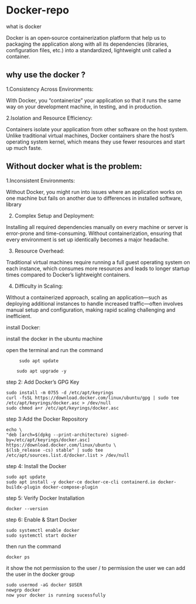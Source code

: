 # Docker-repo

what is docker 

 Docker is an open‐source containerization platform that help us to packaging the application along with all its dependencies (libraries, configuration files, etc.) into a standardized, lightweight unit called a container.

why use the docker ? 
-----------------------
1.Consistency Across Environments:
         
  With Docker, you “containerize” your application so that it runs the same way on your development machine, in testing, and in production.
  
2.Isolation and Resource Efficiency:
  
   Containers isolate your application from other software on the host system. Unlike traditional virtual machines, Docker containers share the host’s operating       system kernel, which means they use 
   fewer resources and start up much faste.
   
Without docker what is the problem:
-------------------------------------------------------------------------
1.Inconsistent Environments:
   
   Without Docker, you might run into issues where an application works on one machine but fails on another due to differences in installed software, 
   library
          
 2. Complex Setup and Deployment:
      
   Installing all required dependencies manually on every machine or server is error-prone and time-consuming. Without containerization, ensuring that every 
   environment is set up identically becomes a major headache.
      
 3. Resource Overhead:
      
   Traditional virtual machines require running a full guest operating system on each instance, which consumes more resources and leads to longer startup times 
    compared to Docker’s lightweight containers.

 4. Difficulty in Scaling:
      
   Without a containerized approach, scaling an application—such as deploying additional instances to handle increased traffic—often involves manual setup and 
   configuration, making rapid scaling challenging and inefficient.

install Docker:

  install the docker in the ubuntu machine 
  
  open the terminal and run the command 
  
         sudo apt update
                   
        sudo apt upgrade -y

   step 2: Add Docker’s GPG Key
   
    sudo install -m 0755 -d /etc/apt/keyrings
    curl -fsSL https://download.docker.com/linux/ubuntu/gpg | sudo tee /etc/apt/keyrings/docker.asc > /dev/null
    sudo chmod a+r /etc/apt/keyrings/docker.asc
  step 3:Add the Docker Repository
  
    echo \
    "deb [arch=$(dpkg --print-architecture) signed-by=/etc/apt/keyrings/docker.asc] https://download.docker.com/linux/ubuntu \
    $(lsb_release -cs) stable" | sudo tee /etc/apt/sources.list.d/docker.list > /dev/null
  step 4: Install the Docker
  
    sudo apt update
    sudo apt install -y docker-ce docker-ce-cli containerd.io docker-buildx-plugin docker-compose-plugin
  step 5: Verify Docker Installation
  
    docker --version
  step 6: Enable & Start Docker
  
    sudo systemctl enable docker
    sudo systemctl start docker
  then run the command 
  
    docker ps 
  it show the not permission to the  user / to permission the  user we can add the user in the docker group
  
    sudo usermod -aG docker $USER
    newgrp docker
    now your docker is running sucessfully 




  


